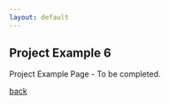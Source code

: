 ```yaml
---
layout: default
---
```


## Project Example 6 ###

Project Example Page - To be completed.

[back](./)
